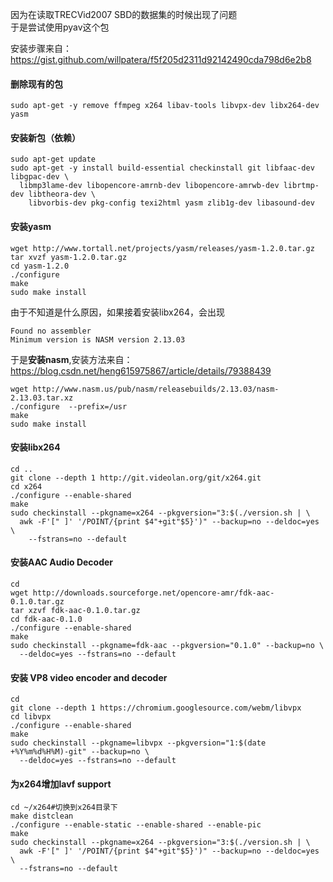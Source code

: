 因为在读取TRECVid2007 SBD的数据集的时候出现了问题<br />
于是尝试使用pyav这个包<br />
>
安装步骤来自：https://gist.github.com/willpatera/f5f205d2311d92142490cda798d6e2b8<br />
>
#### 删除现有的包
```
sudo apt-get -y remove ffmpeg x264 libav-tools libvpx-dev libx264-dev yasm
```
#### 安装新包（依赖）
```
sudo apt-get update
sudo apt-get -y install build-essential checkinstall git libfaac-dev libgpac-dev \
  libmp3lame-dev libopencore-amrnb-dev libopencore-amrwb-dev librtmp-dev libtheora-dev \
    libvorbis-dev pkg-config texi2html yasm zlib1g-dev libasound-dev
```
#### 安装yasm
```
wget http://www.tortall.net/projects/yasm/releases/yasm-1.2.0.tar.gz
tar xvzf yasm-1.2.0.tar.gz
cd yasm-1.2.0
./configure
make
sudo make install
```
由于不知道是什么原因，如果接着安装libx264，会出现
```
Found no assembler
Minimum version is NASM version 2.13.03
```
于是**安装nasm**,安装方法来自：https://blog.csdn.net/heng615975867/article/details/79388439
```
wget http://www.nasm.us/pub/nasm/releasebuilds/2.13.03/nasm-2.13.03.tar.xz
./configure  --prefix=/usr 
make
sudo make install
```
#### 安装libx264
```
cd ..
git clone --depth 1 http://git.videolan.org/git/x264.git
cd x264
./configure --enable-shared
make
sudo checkinstall --pkgname=x264 --pkgversion="3:$(./version.sh | \
  awk -F'[" ]' '/POINT/{print $4"+git"$5}')" --backup=no --deldoc=yes \
    --fstrans=no --default
```

#### 安装AAC Audio Decoder
```
cd
wget http://downloads.sourceforge.net/opencore-amr/fdk-aac-0.1.0.tar.gz
tar xzvf fdk-aac-0.1.0.tar.gz
cd fdk-aac-0.1.0
./configure --enable-shared
make
sudo checkinstall --pkgname=fdk-aac --pkgversion="0.1.0" --backup=no \
  --deldoc=yes --fstrans=no --default
```
#### 安装 VP8 video encoder and decoder
```
cd
git clone --depth 1 https://chromium.googlesource.com/webm/libvpx 
cd libvpx
./configure --enable-shared
make
sudo checkinstall --pkgname=libvpx --pkgversion="1:$(date +%Y%m%d%H%M)-git" --backup=no \
  --deldoc=yes --fstrans=no --default
```
#### 为x264增加lavf support
```
cd ~/x264#切换到x264目录下
make distclean
./configure --enable-static --enable-shared --enable-pic
make
sudo checkinstall --pkgname=x264 --pkgversion="3:$(./version.sh | \
  awk -F'[" ]' '/POINT/{print $4"+git"$5}')" --backup=no --deldoc=yes \
  --fstrans=no --default
```
